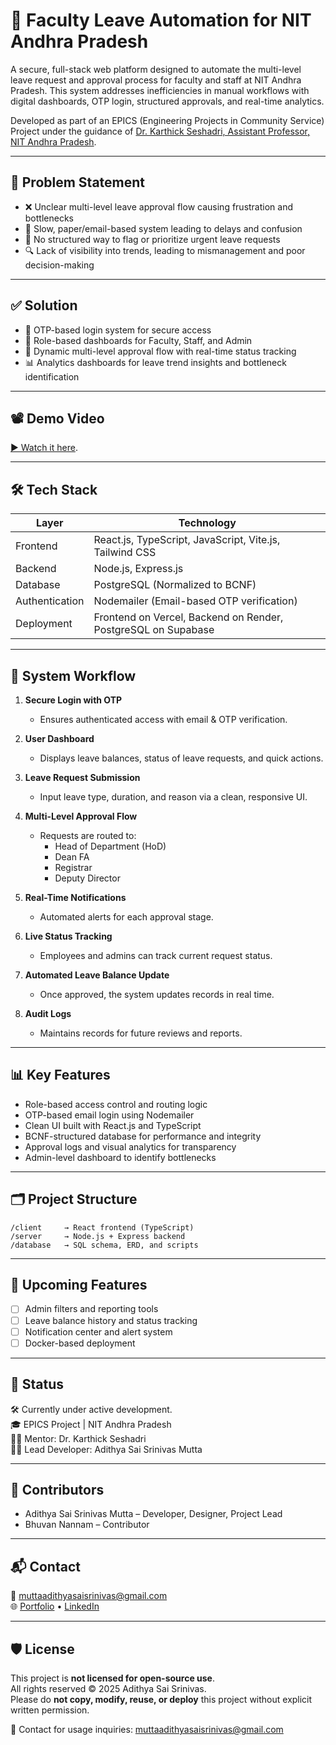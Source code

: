 
# 📝 Faculty Leave Automation for NIT Andhra Pradesh

A secure, full-stack web platform designed to automate the multi-level leave request and approval process for faculty and staff at NIT Andhra Pradesh. This system addresses inefficiencies in manual workflows with digital dashboards, OTP login, structured approvals, and real-time analytics.

Developed as part of an EPICS (Engineering Projects in Community Service) Project under the guidance of [Dr. Karthick Seshadri, Assistant Professor, NIT Andhra Pradesh](https://nitandhra.ac.in/dept/cse/20075).

---

## 🚩 Problem Statement

- ❌ Unclear multi-level leave approval flow causing frustration and bottlenecks
- 🐌 Slow, paper/email-based system leading to delays and confusion
- 🚫 No structured way to flag or prioritize urgent leave requests
- 🔍 Lack of visibility into trends, leading to mismanagement and poor decision-making

---

## ✅ Solution

- 🔐 OTP-based login system for secure access
- 🧾 Role-based dashboards for Faculty, Staff, and Admin
- 🔄 Dynamic multi-level approval flow with real-time status tracking
- 📊 Analytics dashboards for leave trend insights and bottleneck identification

---

## 📽 Demo Video

[▶️ Watch it here](https://drive.google.com/file/d/1ybvJ6fkG4cZjSO-zmNX2y_zVp02kPaim/view?usp=sharing).

---

## 🛠 Tech Stack

| Layer         | Technology                    |
|---------------|-------------------------------|
| Frontend      | React.js, TypeScript, JavaScript, Vite.js, Tailwind CSS |
| Backend       | Node.js, Express.js           |
| Database      | PostgreSQL (Normalized to BCNF)  |
| Authentication| Nodemailer (Email-based OTP verification)        |
| Deployment       | Frontend on Vercel, Backend on Render, PostgreSQL on Supabase              |

---

## 🔁 System Workflow

1. **Secure Login with OTP**  
   - Ensures authenticated access with email & OTP verification.

2. **User Dashboard**  
   - Displays leave balances, status of leave requests, and quick actions.

3. **Leave Request Submission**  
   - Input leave type, duration, and reason via a clean, responsive UI.

4. **Multi-Level Approval Flow**  
   - Requests are routed to:
     - Head of Department (HoD)
     - Dean FA
     - Registrar
     - Deputy Director

5. **Real-Time Notifications**  
   - Automated alerts for each approval stage.

6. **Live Status Tracking**  
   - Employees and admins can track current request status.

7. **Automated Leave Balance Update**  
   - Once approved, the system updates records in real time.

8. **Audit Logs**  
   - Maintains records for future reviews and reports.

---

## 📊 Key Features

- Role-based access control and routing logic
- OTP-based email login using Nodemailer
- Clean UI built with React.js and TypeScript
- BCNF-structured database for performance and integrity
- Approval logs and visual analytics for transparency
- Admin-level dashboard to identify bottlenecks

---

## 🗂 Project Structure

```
/client     → React frontend (TypeScript)
/server     → Node.js + Express backend
/database   → SQL schema, ERD, and scripts
```

---

## 🧪 Upcoming Features

- [ ] Admin filters and reporting tools
- [ ] Leave balance history and status tracking
- [ ] Notification center and alert system
- [ ] Docker-based deployment

---

## 📌 Status

🛠 Currently under active development.  
🎓 EPICS Project | NIT Andhra Pradesh  
👨‍🏫 Mentor: Dr. Karthick Seshadri  
👨‍💻 Lead Developer: Adithya Sai Srinivas Mutta

---

## 🤝 Contributors

- Adithya Sai Srinivas Mutta – Developer, Designer, Project Lead  
- Bhuvan Nannam – Contributor

---

## 📬 Contact

📧 muttaadithyasaisrinivas@gmail.com  
🌐 [Portfolio](https://adithya369.onrender.com) • [LinkedIn](https://linkedin.com/in/adithyasaisrinivas)

---

## 🛡 License

This project is **not licensed for open-source use**.  
All rights reserved © 2025 Adithya Sai Srinivas.  
Please do **not copy, modify, reuse, or deploy** this project without explicit written permission.

📧 Contact for usage inquiries: muttaadithyasaisrinivas@gmail.com
